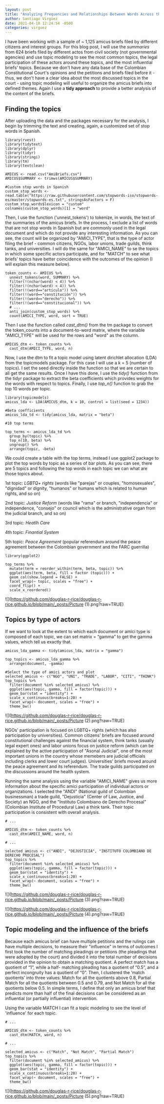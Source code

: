 ```yaml
---
layout: post
title: "Analyzing Frequencies and Relationships Between Words Across the Amicus Briefs (Virgüez)"
author: Santiago Virgüez
date: 2021-04-18 12:24:54 -0500
categories: virguez
---
```


I have been working with a sample of  ~ 1,125 amicus briefs filed by different citizens and interest groups. For this blog post, I will use the *summaries* from 624 briefs filed by different actos from civil society (not governmental agencies) and use topic modeling to see the most common topics, the legal participation of these actors around these topics, and the most influential briefs' topics. Because we don't have any data base of the Colombian Constitutional Court's opinions and the petitions and briefs filed before it - thus, we don't have a clear idea about the most discussed topics in the court - using topic modeling will useful to organize the amicus briefs into defined themes. Again I use a **tidy approach** to provide a better analysis of the content of the briefs.

## Finding the topics
After uploading the data and the packages necessary for the analysis, I begin by trimming the text and creating, again, a customized set of stop words in Spanish.

```
library(rvest)
library(tidytext)
library(dplyr)
library(tidyr)
library(stringi)
library(tm)
library(textclean)

AMICUS <- read.csv("AmiBriefs.csv")
AMICUS$SUMMARY <- trimws(AMICUS$SUMMARY)  

#Custom stop words in Spanish
custom_stop_words <- read.table("https://raw.githubusercontent.com/stopwords-iso/stopwords-es/master/stopwords-es.txt", stringsAsFactors = F)
custom_stop_words$lexicon = "custom"
colnames(custom_stop_words)[1] = "word"
```

Then, I use the function ('unnest_tokens') to tokenize, in words, the text of the summaries of the amicus briefs. In the process, I exclude a list of words that are not stop words in Spanish but are commonly used in the legal document and which do not provide any interesting information. As you can see, the count will be organized by "AMICI_TYPE", that is the type of actor filing the brief - common citizens, NGOs, labor unions, trade guilds, think tanks, and universities. I will do the same for "AMICI_NAME" to se the topics in which some specific actors participate, and for "MATCH" to see what briefs' topics have better coincidence with the outcomes of the opinion (I  will explain this measure below).

```
token_counts <- AMICUS %>% 
  unnest_tokens(word, SUMMARY) %>%
  filter(!(nchar(word) < 4)) %>% 
  filter(!(nchar(word) < 4)) %>% 
  filter(!(word=="artículo")) %>%
  filter(!(word=="constitución")) %>%
  filter(!(word=="derecho")) %>%
  filter(!(word=="constitucional")) %>%
  # ...
  anti_join(custom_stop_words) %>%
  count(AMICI_TYPE, word, sort = TRUE)
```

Then I use the function called *cast_dtm()* from the tm package to convert the token_counts into a document-to-word matrix, where the variable "AMICI_TYPE" will be used for the rows and "word" as the column.

```
AMICUS_dtm <- token_counts %>%
  cast_dtm(AMICI_TYPE, word, n)
```

Now, I use the dtm to fit a topic model using latent dirichlet allocation (LDA) from the topicmodels package. For this case I will use a k = 5 (number of topics). I set the seed directly inside the function so that we are certain to all get the same results. Once I have this done, I use the *tidy()* function from the tidyr package to extract the beta coefficients which provides weights for the words with respect to topics. Finally, I use *top_n()* function to grab the top 10 words per topic.

```
library(topicmodels)
amicus_lda <- LDA(AMICUS_dtm, k = 10, control = list(seed = 1234))

#Beta coefficients
amicus_lda_td <- tidy(amicus_lda, matrix = "beta")

#10 top terms

top_terms <- amicus_lda_td %>%
  group_by(topic) %>%
  top_n(10, beta) %>%
  ungroup() %>%
  arrange(topic, -beta)
```

We could create a table with the top terms, instead I use ggplot2 package to plot the top words by topic as a series of bar plots. As you can see, there are 5 topics and following the top words in each topic we can what are those topics about. 

1st topic: *LGBTQ+ rights* (words like "parejas" or couples, "homosexuales", "dignidad" or dignity, "humanos" or humans which is related to human rights, and so on)

2nd topic: *Justice Reform* (words like "rama" or branch, "independencia" or independence, "consejo" or council which is the administrative organ from the judicial branch, and so on)

3rd topic: *Heatlh Care* 

4th topic: *Finantial System* 

5th topic: *Peace Agreement* (popular referendum around the peace agreement between the Colombian government and the FARC guerrilla)

```
library(ggplot2)

top_terms %>%
  mutate(term = reorder_within(term, beta, topic)) %>%
  ggplot(aes(term, beta, fill = factor (topic))) +
  geom_col(show.legend = FALSE) +
  facet_wrap(~ topic, scales = "free") +
  coord_flip() +
  scale_x_reordered()
```


![](https://github.com/douglas-r-rice/douglas-r-rice.github.io/blob/main/_posts/Picture (1).png?raw=TRUE)

## Topics by type of actors
If we want to look at the extent to which each document or amici type is composed of each topic, we can  set matrix = “gamma” to get the gamma values, which tell us exactly that.

```
amicus_lda_gamma <- tidy(amicus_lda, matrix = "gamma")

top_topics <- amicus_lda_gamma %>%
  arrange(document, -gamma)

#Select the type of amici actors and plot
selected_amicus <- c("NGO", "UNI", "TRADE", "LABOR", "CITI", "THINK")
top_topics %>% 
  filter(document %in% selected_amicus) %>%
  ggplot(aes(topic, gamma, fill = factor(topic))) +
  geom_bar(stat = "identity") +
  scale_x_continuous(breaks=1:20) +
  facet_wrap(~ document, scales = "free") +
  theme_bw()
```


![](https://github.com/douglas-r-rice/douglas-r-rice.github.io/blob/main/_posts/Picture (2).png?raw=TRUE)

NGOs' participation is focused on LGBTQ+ rights (which has also participation by universities). Common citizens' briefs are focused around constitutional challenges against the financial system, think tanks (usually legal expert ones) and labor unions focus on justice reform (which can be explained by the active participation of "Asonal Judicial", one of the most important unions in the country whose memebers are judicial officials including clerks and lower court judges). Universities' briefs moved around the peace agreement and its referendum. The trade guilds participated on the discussions around the health system.

Running the same analysis using the variable "AMICI_NAME" gives us more information about the specific amici participation of individual actors or organizations. I selected the "ANDI" (National guild of Colombian businessman) a trade guild, "Dejusticia" (Center of Law, Justice, and Society) an NGO, and the "Instituto Colombiano de Derecho Procesal" (Colombian Institute of Procedural Law) a think tank. Their topic participation is consistent with overall analysis.

```
# ... 

AMICUS_dtm <- token_counts %>%
  cast_dtm(AMICI_NAME, word, n)

# ... 

selected_amicus <- c("ANDI", "DEJUSTICIA", "INSTITUTO COLOMBIANO DE DERECHO PROCESAL")
top_topics %>% 
  filter(document %in% selected_amicus) %>%
  ggplot(aes(topic, gamma, fill = factor(topic))) +
  geom_bar(stat = "identity") +
  scale_x_continuous(breaks=1:20) +
  facet_wrap(~ document, scales = "free") +
  theme_bw()
```


![](https://github.com/douglas-r-rice/douglas-r-rice.github.io/blob/main/_posts/Picture (3).png?raw=TRUE)

![](https://github.com/douglas-r-rice/douglas-r-rice.github.io/blob/main/_posts/Picture (4).png?raw=TRUE)

## Topic modeling and the influence of the briefs
Because each amicus brief can have multiple petitions and the rulings can have multiple decisions, to measure their "influence" in terms of outcomes I first took the number of matching pleadings or petitions (the pleadings that were adopted by the court) and divided it into the total number of decisions provided in the opinion to obtain a matching quotient. A perfect match has a quotient of “1”, while a half- matching pleading has a quotient of “0.5”, and a perfect incongruity has a quotient of “0”. Then, I clustered the ‘match quotients’ into three values: Match for all the quotients above 0.8, Partial Match for all the quotients between 0.5 and 0.79, and Not Match for all the quotients below 0.5. In simple terms, I define that only an amicus brief that predicts more than half of the final decisions can be considered as an influential (or partially influential) intervention.

Using the variable MATCH I can fit a topic modeling to see the level of 'influence' for each topic.

```
# ... 

AMICUS_dtm <- token_counts %>%
  cast_dtm(MATCH, word, n)

# ... 

selected_amicus <- c("Match", "Not Match", "Partial Match")
top_topics %>% 
  filter(document %in% selected_amicus) %>%
  ggplot(aes(topic, gamma, fill = factor(topic))) +
  geom_bar(stat = "identity") +
  scale_x_continuous(breaks=1:20) +
  facet_wrap(~ document, scales = "free") +
  theme_bw()

```

![](https://github.com/douglas-r-rice/douglas-r-rice.github.io/blob/main/_posts/Picture (5).png?raw=TRUE)
